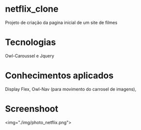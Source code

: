 # netflix_clone
Projeto de criação da pagina inicial de um site de filmes
# Tecnologias
Owl-Caroussel e Jquery
# Conhecimentos aplicados
Display Flex, Owl-Nav (para movimento do carrosel de imagens),
# Screenshoot
<img="./img/photo_netflix.png">
